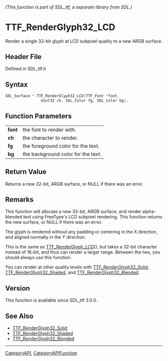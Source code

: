 ###### (This function is part of SDL_ttf, a separate library from SDL.)
# TTF_RenderGlyph32_LCD

Render a single 32-bit glyph at LCD subpixel quality to a new ARGB surface.

## Header File

Defined in SDL_ttf.h

## Syntax

```c
SDL_Surface * TTF_RenderGlyph32_LCD(TTF_Font *font,
                Uint32 ch, SDL_Color fg, SDL_Color bg);

```

## Function Parameters

|              |                                    |
| ------------ | ---------------------------------- |
| **font**     | the font to render with.           |
| **ch**       | the character to render.           |
| **fg**       | the foreground color for the text. |
| **bg**       | the background color for the text. |

## Return Value

Returns a new 32-bit, ARGB surface, or NULL if there was an error.

## Remarks

This function will allocate a new 32-bit, ARGB surface, and render
alpha-blended text using FreeType's LCD subpixel rendering. This function
returns the new surface, or NULL if there was an error.

The glyph is rendered without any padding or centering in the X direction,
and aligned normally in the Y direction.

This is the same as [TTF_RenderGlyph_LCD](TTF_RenderGlyph_LCD)(), but takes
a 32-bit character instead of 16-bit, and thus can render a larger range.
Between the two, you should always use this function.

You can render at other quality levels with
[TTF_RenderGlyph32_Solid](TTF_RenderGlyph32_Solid),
[TTF_RenderGlyph32_Shaded](TTF_RenderGlyph32_Shaded), and
[TTF_RenderGlyph32_Blended](TTF_RenderGlyph32_Blended).

## Version

This function is available since SDL_ttf 3.0.0.

## See Also

- [TTF_RenderGlyph32_Solid](TTF_RenderGlyph32_Solid)
- [TTF_RenderGlyph32_Shaded](TTF_RenderGlyph32_Shaded)
- [TTF_RenderGlyph32_Blended](TTF_RenderGlyph32_Blended)

----
[CategoryAPI](CategoryAPI), [CategoryAPIFunction](CategoryAPIFunction)

